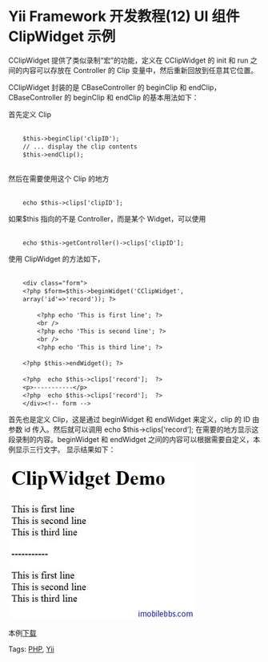 # Yii Framework 开发教程(12) UI 组件 ClipWidget 示例

CClipWidget 提供了类似录制“宏”的功能，定义在 CClipWidget 的 init 和 run 之间的内容可以存放在 Controller 的 Clip 变量中，然后重新回放到任意其它位置。

CClipWidget 封装的是 CBaseController 的 beginClip 和 endClip，CBaseController 的 beginClip 和 endClip 的基本用法如下：

首先定义 Clip

```

    $this->beginClip('clipID');
    // ... display the clip contents
    $this->endClip();
    
```

然后在需要使用这个 Clip 的地方

```

    echo $this->clips['clipID'];

```

如果$this 指向的不是 Controller，而是某个 Widget，可以使用

```

    echo $this->getController()->clips['clipID'];

```

使用 ClipWidget 的方法如下，

```

    <div class="form">
    <?php $form=$this->beginWidget('CClipWidget',
    array('id'=>'record')); ?>
    
        <?php echo 'This is first line'; ?>
    	<br />
    	<?php echo 'This is second line'; ?>
    	<br />
    	<?php echo 'This is third line'; ?>
    
    <?php $this->endWidget(); ?>
    
    <?php  echo $this->clips['record'];  ?>
    <p>-----------</p>
    <?php  echo $this->clips['record'];  ?>
    </div><!-- form -->

```

首先也是定义 Clip，这是通过 beginWidget 和 endWidget 来定义，clip 的 ID 由参数 id 传入。然后就可以调用 echo $this->clips[‘record’]; 在需要的地方显示这段录制的内容。beginWidget 和 endWidget 之间的内容可以根据需要自定义，本例显示三行文字。
显示结果如下：

![picture12.1](images/12.1.jpg)

本例[下载](http://www.imobilebbs.com/download/yii/ClipWidgetDemo.zip)

Tags: [PHP](http://www.imobilebbs.com/wordpress/archives/tag/php), [Yii](http://www.imobilebbs.com/wordpress/archives/tag/yii)
    